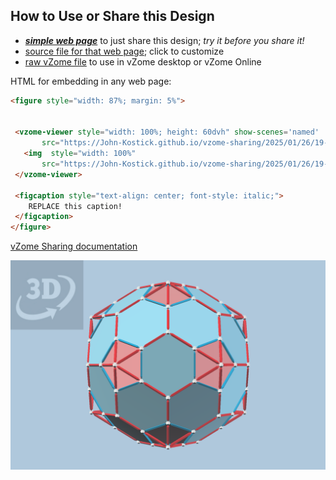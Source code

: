 
## How to Use or Share this Design

 - [***simple web page***](<https://John-Kostick.github.io/vzome-sharing/2025/01/26/19-34-50-C-80-revisited/>) to just share this design; *try it before you share it!*
 - [source file for that web page](<https://github.com/John-Kostick/vzome-sharing/edit/main/2025/01/26/19-34-50-C-80-revisited/index.md>); click to customize
 - [raw vZome file](<https://raw.githubusercontent.com/John-Kostick/vzome-sharing/main/2025/01/26/19-34-50-C-80-revisited/C-80-revisited.vZome>) to use in vZome desktop or vZome Online
 
 HTML for embedding in any web page:
 ```html
<figure style="width: 87%; margin: 5%">
  
  
  <vzome-viewer style="width: 100%; height: 60dvh" show-scenes='named'
        src="https://John-Kostick.github.io/vzome-sharing/2025/01/26/19-34-50-C-80-revisited/C-80-revisited.vZome" >
    <img  style="width: 100%"
        src="https://John-Kostick.github.io/vzome-sharing/2025/01/26/19-34-50-C-80-revisited/C-80-revisited.png" >
  </vzome-viewer>

  <figcaption style="text-align: center; font-style: italic;">
     REPLACE this caption!
  </figcaption>
</figure>

 ```

[vZome Sharing documentation](https://vzome.github.io/vzome/sharing.html#how-it-works)

![Image](<C-80-revisited.png>)

